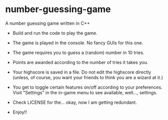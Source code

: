 # number-guessing-game
A number guessing game written in C++


+ Build and run the code to play the game.
+ The game is played in the console. No fancy GUIs for this one.

+ The game requires you to guess a (random) number in 10 tries.
+ Points are awarded according to the number of tries it takes you.
+ Your highscore is saved in a file. Do not edit the highscore directly (unless, of course, you want your friends to think you are a wizard at it.)
+ You get to toggle certain features on/off according to your preferences. Visit "Settings" in the in-game menu to see available, well..., settings.

+ Check LICENSE for the... okay, now I am getting redundant.
+ Enjoy!!
